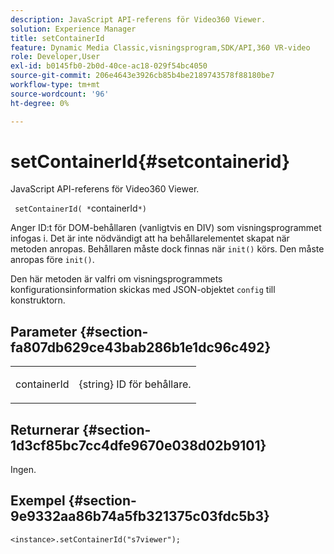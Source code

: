 ```yaml
---
description: JavaScript API-referens för Video360 Viewer.
solution: Experience Manager
title: setContainerId
feature: Dynamic Media Classic,visningsprogram,SDK/API,360 VR-video
role: Developer,User
exl-id: b0145fb0-2b0d-40ce-ac18-029f54bc4050
source-git-commit: 206e4643e3926cb85b4be2189743578f88180be7
workflow-type: tm+mt
source-wordcount: '96'
ht-degree: 0%

---
```


# setContainerId{#setcontainerid}

JavaScript API-referens för Video360 Viewer.

` setContainerId( *`containerId`*)`

Anger ID:t för DOM-behållaren (vanligtvis en DIV) som visningsprogrammet infogas i. Det är inte nödvändigt att ha behållarelementet skapat när metoden anropas. Behållaren måste dock finnas när `init()` körs. Den måste anropas före `init()`.

Den här metoden är valfri om visningsprogrammets konfigurationsinformation skickas med JSON-objektet `config` till konstruktorn.

## Parameter {#section-fa807db629ce43bab286b1e1dc96c492}

<table id="table_896DFF34A68A403DB93A6D597461A573"> 
 <tbody> 
  <tr> 
   <td colname="col1"> <p> <span class="codeph"> <span class="varname"> containerId  </span> </span> </p> </td> 
   <td colname="col2"> <p> <span class="codeph"> {string}  </span> ID för behållare. </p> </td> 
  </tr> 
 </tbody> 
</table>

## Returnerar {#section-1d3cf85bc7cc4dfe9670e038d02b9101}

Ingen.

## Exempel {#section-9e9332aa86b74a5fb321375c03fdc5b3}

```
<instance>.setContainerId("s7viewer");
```
